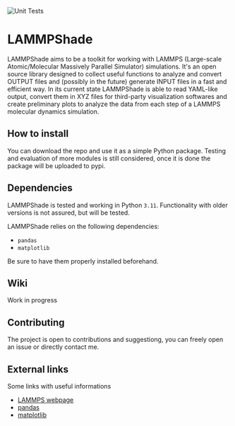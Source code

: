 ![Unit Tests](https://github.com/Bavbe97/LAMMPShade/actions/workflows/python-package.yml/badge.svg)
# LAMMPShade
LAMMPShade aims to be a toolkit for working with LAMMPS (Large-scale Atomic/Molecular Massively Parallel Simulator) simulations.
It's an open source library designed to collect useful functions to analyze and convert OUTPUT files and (possibly in the future) generate INPUT files in a fast and efficient way.
In its current state LAMMPShade is able to read YAML-like output, convert them in XYZ files for third-party visualization softwares and create preliminary plots to analyze the data from each step of a LAMMPS molecular dynamics simulation.

## How to install
You can download the repo and use it as a simple Python package.
Testing and evaluation of more modules is still considered, once it is done the package will be uploaded to pypi.

## Dependencies
LAMMPShade is tested and working in Python `3.11`.
Functionality with older versions is not assured, but will be tested.

LAMMPShade relies on the following dependencies:
- `pandas`
- `matplotlib`

Be sure to have them properly installed beforehand.

## Wiki
Work in progress

## Contributing
The project is open to contributions and suggestiong, you can freely open an issue or directly contact me.

## External links
Some links with useful informations

- [LAMMPS webpage](https://www.lammps.org/)
- [pandas](https://pandas.pydata.org/)
- [matplotlib](https://matplotlib.org/)
